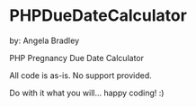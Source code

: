 PHPDueDateCalculator
====================

by: Angela Bradley

PHP Pregnancy Due Date Calculator 

All code is as-is. No support provided.

Do with it what you will... happy coding! :)
